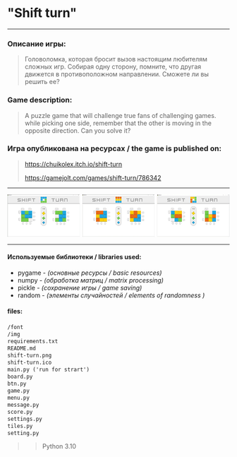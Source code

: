 # "Shift turn"
___

### Описание игры:
>Головоломка, которая бросит вызов настоящим любителям сложных игр.
>Собирая одну сторону, помните, что другая движется в противоположном
>направлении. Сможете ли вы решить ее?

### Game description:
>A puzzle game that will challenge true fans of challenging games.
>while picking one side, remember that the other is moving in the opposite
>direction. Can you solve it?


### Игра опубликована на ресурсах / the game is published on:
>https://chuikolex.itch.io/shift-turn
> 
>https://gamejolt.com/games/shift-turn/786342
___

![Screenshots](img/demo.png)

___

#### Используемые библиотеки / libraries used:
+ pygame - *(основные ресурсы / basic resources)*
+ numpy - *(обработка матриц / matrix processing)*
+ pickle - *(сохранение игры / game saving)*
+ random - *(элементы случайностей / elements of randomness )*


#### files:
```
/font
/img
requirements.txt
README.md
shift-turn.png
shift-turn.ico
main.py ('run for strart')
board.py
btn.py
game.py
menu.py
message.py
score.py
settings.py
tiles.py 
setting.py
```
>> Python 3.10


 
